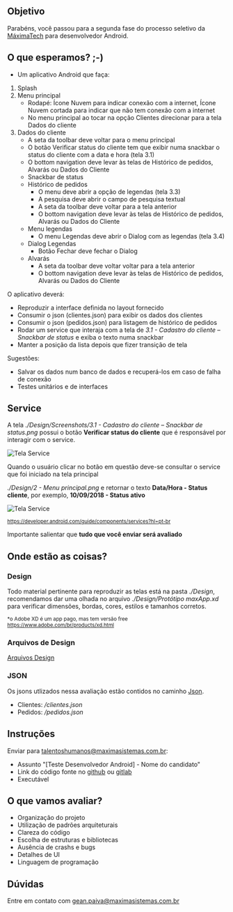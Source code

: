 ## Objetivo

Parabéns, você passou para a segunda fase do processo seletivo da [MáximaTech](https://maximatech.com.br/) para desenvolvedor
Android.

## O que esperamos? ;-)

* Um aplicativo Android que faça:

1. Splash
2. Menu principal
    * Rodapé: Ícone Nuvem para indicar conexão com a internet, Ícone Nuvem cortada para indicar que não tem conexão com a internet
	* No menu principal ao tocar na opção Clientes direcionar para a tela Dados do cliente
3. Dados do cliente
	* A seta da toolbar deve voltar para o menu principal
	* O botão Verificar status do cliente tem que exibir numa snackbar o status do cliente com a data e hora (tela 3.1)
	* O bottom navigation deve levar às telas de Histórico de pedidos, Alvarás ou Dados do Cliente
    * Snackbar de status
    * Histórico de pedidos
	    * O menu deve abrir a opção de legendas (tela 3.3)
	    * A pesquisa deve abrir o campo de pesquisa textual
	    * A seta da toolbar deve voltar para a tela anterior
	    * O bottom navigation deve levar às telas de Histórico de pedidos, Alvarás ou Dados do Cliente
    * Menu legendas
	    * O menu Legendas deve abrir o Dialog com as legendas (tela 3.4)
    * Dialog Legendas
	    * Botão Fechar deve fechar o Dialog
    * Alvarás
	    * A seta da toolbar deve voltar voltar para a tela anterior
	    * O bottom navigation deve levar às telas de Histórico de pedidos, Alvarás ou Dados do Cliente

O aplicativo deverá:
* Reproduzir a interface definida no layout fornecido
* Consumir o json (clientes.json) para exibir os dados dos clientes
* Consumir o json (pedidos.json) para listagem de histórico de pedidos
* Rodar um service que interaja com a tela de *3.1 - Cadastro do cliente – Snackbar de status* e exiba o texto numa snackbar
* Manter a posição da lista depois que fizer transição de tela


Sugestões:
* Salvar os dados num banco de dados e recuperá-los em caso de falha de conexão
* Testes unitários e de interfaces

## Service

A tela *./Design/Screenshots/3.1 - Cadastro do cliente – Snackbar de status.png* possui o botão **Verificar status do cliente** que é responsável por interagir com o service.

![Tela Service](https://github.com/talentosmaxima/Android/blob/master/Design/Screenshots/3.1%20-%20Cadastro%20do%20cliente%20%E2%80%93%20Snackbar%20de%20status.png)

Quando o usuário clicar no botão em questão deve-se consultar o service que foi iniciado na tela principal 

*./Design/2 - Menu principal.png* e retornar o texto **Data/Hora - Status cliente**, por exemplo, **10/09/2018 - Status ativo** 

![Tela Service](https://github.com/talentosmaxima/Android/blob/master/Design/Screenshots/2%20-%20Menu%20principal.png)

<sub>https://developer.android.com/guide/components/services?hl=pt-br<sub>


Importante salientar que **tudo que você enviar será avaliado**

## Onde estão as coisas?

### Design

Todo material pertinente para reproduzir as telas está na pasta *./Design*, recomendamos dar uma olhada no arquivo *./Design/Protótipo maxApp.xd* para verificar dimensões, bordas, cores, estilos e tamanhos corretos.

<sub>*o Adobe XD é um app pago, mas tem versão free https://www.adobe.com/br/products/xd.html <sub>
	
### Arquivos de Design

[Arquivos Design](https://github.com/talentosmaxima/Android/blob/master/Design/Prot%C3%B3tipo-maxApp.pdf)

### JSON

Os jsons utlizados nessa avaliação estão contidos no caminho [Json](https://mxmapedidodevenda.s3.amazonaws.com/prova_android/).
* Clientes: */clientes.json*
* Pedidos: */pedidos.json*
    
## Instruções

Enviar para talentoshumanos@maximasistemas.com.br:
* Assunto "[Teste Desenvolvedor Android] - Nome do candidato"
* Link do código fonte no [github](https://github.com/) ou [gitlab](https://about.gitlab.com/)
* Executável

## O que vamos avaliar?

* Organização do projeto
* Utilização de padrões arquiteturais
* Clareza do código
* Escolha de estruturas e bibliotecas
* Ausência de crashs e bugs
* Detalhes de UI
* Linguagem de programação

## Dúvidas

Entre em contato com <gean.paiva@maximasistemas.com.br>
